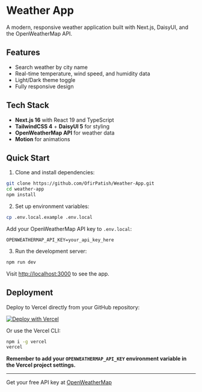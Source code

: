 # Weather App

A modern, responsive weather application built with Next.js, DaisyUI, and the OpenWeatherMap API.

## Features

- Search weather by city name
- Real-time temperature, wind speed, and humidity data
- Light/Dark theme toggle
- Fully responsive design

## Tech Stack

- **Next.js 16** with React 19 and TypeScript
- **TailwindCSS 4** + **DaisyUI 5** for styling
- **OpenWeatherMap API** for weather data
- **Motion** for animations

## Quick Start

1. Clone and install dependencies:

```bash
git clone https://github.com/OfirPatish/Weather-App.git
cd weather-app
npm install
```

2. Set up environment variables:

```bash
cp .env.local.example .env.local
```

Add your OpenWeatherMap API key to `.env.local`:

```env
OPENWEATHERMAP_API_KEY=your_api_key_here
```

3. Run the development server:

```bash
npm run dev
```

Visit [http://localhost:3000](http://localhost:3000) to see the app.

## Deployment

Deploy to Vercel directly from your GitHub repository:

[![Deploy with Vercel](https://vercel.com/button)](https://vercel.com/new/clone?repository-url=https://github.com/OfirPatish/Weather-App.git)

Or use the Vercel CLI:

```bash
npm i -g vercel
vercel
```

**Remember to add your `OPENWEATHERMAP_API_KEY` environment variable in the Vercel project settings.**

---

Get your free API key at [OpenWeatherMap](https://openweathermap.org/api)
